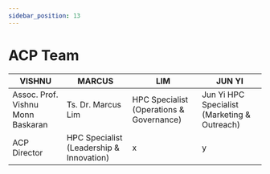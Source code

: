 ```yaml
---
sidebar_position: 13
---
```


# ACP Team

<!-- FIXME: Remove Dr Vishnu? -->

<!-- | ![](./images/acp-vishnu.jpg) | ![](./images/acp-marcus.jpg) | ![](./images/acp-lim.jpg) | ![](./images/acp-junyi.jpg) | -->
| VISHNU | MARCUS | LIM | JUN YI |
|-----------------------------|-----------------------------|--------------------------|--------------------------|
| Assoc. Prof. Vishnu Monn Baskaran  | Ts. Dr. Marcus Lim  | HPC Specialist (Operations & Governance) | Jun Yi HPC Specialist (Marketing & Outreach) |
| ACP Director | HPC Specialist (Leadership & Innovation) | x | y |
